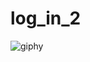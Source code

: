 # log_in_2

![giphy](https://user-images.githubusercontent.com/63172521/136816694-4a36275a-e374-47fc-ba9d-cd399379e1a5.gif)

